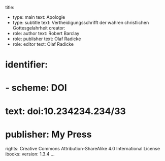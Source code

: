 
title:
- type: main
  text: Apologie
- type: subtitle
  text: Vertheidigungsschrifft der wahren christlichen Gottesgelahrheit
creator:
- role: author
  text: Robert Barclay
- role: publisher
  text: Olaf Radicke
- role: editor
  text: Olaf Radicke
# identifier:
# - scheme: DOI
#   text: doi:10.234234.234/33
# publisher:  My Press
rights: Creative Commons Attribution-ShareAlike 4.0 International License
ibooks:
  version: 1.3.4
...


